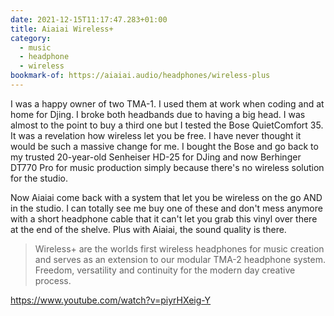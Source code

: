 ```yaml
---
date: 2021-12-15T11:17:47.283+01:00
title: Aiaiai Wireless+
category:
  - music
  - headphone
  - wireless
bookmark-of: https://aiaiai.audio/headphones/wireless-plus
---
```

I was a happy owner of two TMA-1. I used them at work when coding and at home for Djing. I broke both headbands due to having a big head. I was almost to the point to buy a third one but I tested the Bose QuietComfort 35. It was a revelation how wireless let you be free. I have never thought it would be such a massive change for me. I bought the Bose and go back to my trusted 20-year-old Senheiser HD-25 for DJing and now Berhinger DT770 Pro for music production simply because there's no wireless solution for the studio.

Now Aiaiai come back with a system that let you be wireless on the go AND in the studio. I can totally see me buy one of these  and don't mess anymore with a short headphone cable that it can't let you grab this vinyl over there at the end of the shelve. Plus with Aiaiai, the sound quality is there.

> Wireless+ are the worlds first wireless headphones for music creation and serves as an extension to our modular TMA-2 headphone system. Freedom, versatility and continuity for the modern day creative process.

https://www.youtube.com/watch?v=piyrHXeig-Y
